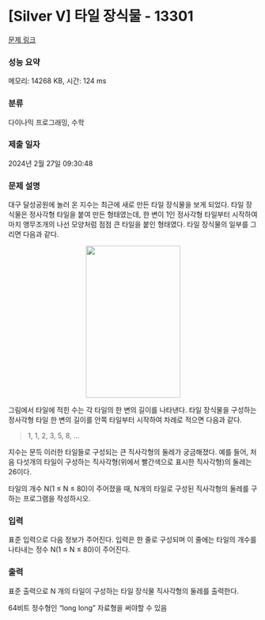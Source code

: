 # [Silver V] 타일 장식물 - 13301 

[문제 링크](https://www.acmicpc.net/problem/13301) 

### 성능 요약

메모리: 14268 KB, 시간: 124 ms

### 분류

다이나믹 프로그래밍, 수학

### 제출 일자

2024년 2월 27일 09:30:48

### 문제 설명

<p>대구 달성공원에 놀러 온 지수는 최근에 새로 만든 타일 장식물을 보게 되었다. 타일 장식물은 정사각형 타일을 붙여 만든 형태였는데, 한 변이 1인 정사각형 타일부터 시작하여 마치 앵무조개의 나선 모양처럼 점점 큰 타일을 붙인 형태였다. 타일 장식물의 일부를 그리면 다음과 같다.</p>

<p style="text-align: center;"><img alt="" src="https://onlinejudgeimages.s3-ap-northeast-1.amazonaws.com/problem/13301/1.png" style="height:307px; width:191px"></p>

<p>그림에서 타일에 적힌 수는 각 타일의 한 변의 길이를 나타낸다. 타일 장식물을 구성하는 정사각형 타일 한 변의 길이를 안쪽 타일부터 시작하여 차례로 적으면 다음과 같다.</p>

<blockquote>
<p>1, 1, 2, 3, 5, 8, ... </p>
</blockquote>

<p>지수는 문득 이러한 타일들로 구성되는 큰 직사각형의 둘레가 궁금해졌다. 예를 들어, 처음 다섯개의 타일이 구성하는 직사각형(위에서 빨간색으로 표시한 직사각형)의 둘레는 26이다.</p>

<p>타일의 개수 N(1 ≤ N ≤ 80)이 주어졌을 때, N개의 타일로 구성된 직사각형의 둘레를 구하는 프로그램을 작성하시오.</p>

### 입력 

 <p>표준 입력으로 다음 정보가 주어진다. 입력은 한 줄로 구성되며 이 줄에는 타일의 개수를 나타내는 정수 N(1 ≤ N ≤ 80)이 주어진다. </p>

### 출력 

 <p>표준 출력으로 N 개의 타일이 구성하는 타일 장식물 직사각형의 둘레를 출력한다. </p>

<p>64비트 정수형인 “long long” 자료형을 써야할 수 있음</p>

